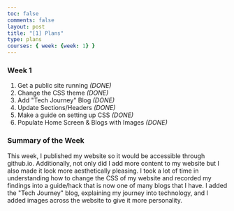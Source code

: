 ```yaml
---
toc: false
comments: false
layout: post
title: "[1] Plans"
type: plans
courses: { week: {week: 1} }
---
```


### Week 1
> 
1. Get a public site running *(DONE)*
2. Change the CSS theme *(DONE)*
3. Add "Tech Journey" Blog *(DONE)*
4. Update Sections/Headers *(DONE)*
5. Make a guide on setting up CSS *(DONE)*
6. Populate Home Screen & Blogs with Images *(DONE)*

### Summary of the Week
This week, I published my website so it would be accessible through github.io. Additionally, not only did I add more content to my website but I also made it look more aesthetically pleasing. I took a lot of time in understanding how to change the CSS of my website and recorded my findings into a guide/hack that is now one of many blogs that I have. I added the "Tech Journey" blog, explaining my journey into technology, and I added images across the website to give it more personality.